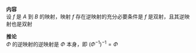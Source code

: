 **内容**  
设 $f$ 是 $A$ 到 $B$ 的映射，映射 $f$ 存在逆映射的充分必要条件是 $f$ 是双射，且其逆映射也是双射  
  
**推论**  
 $\Phi$ 的逆映射的逆映射是 $\Phi$ 本身，即 $(\Phi^{-1})  
^{-1}=\Phi$   
